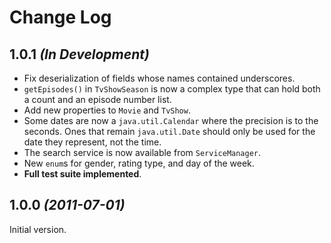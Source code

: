 Change Log
==========

1.0.1 *(In Development)*
------------------------

 * Fix deserialization of fields whose names contained underscores.
 * `getEpisodes()` in `TvShowSeason` is now a complex type that can hold both
   a count and an episode number list.
 * Add new properties to `Movie` and `TvShow`.
 * Some dates are now a `java.util.Calendar` where the precision is to the
   seconds. Ones that remain `java.util.Date` should only be used for the date
   they represent, not the time.
 * The search service is now available from `ServiceManager`.
 * New `enum`s for gender, rating type, and day of the week.
 * __Full test suite implemented__.


1.0.0 *(2011-07-01)*
--------------------

Initial version.

